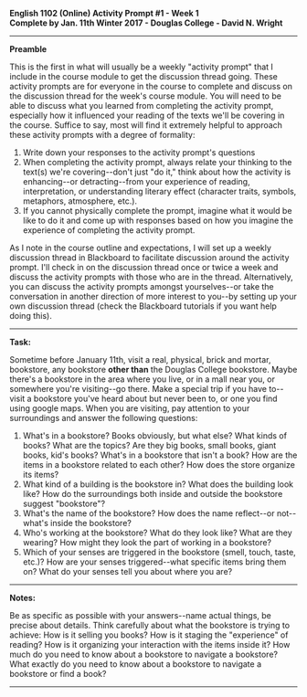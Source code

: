**English 1102 (Online) Activity Prompt #1 - Week 1  
Complete by Jan. 11th 
Winter 2017 - Douglas College - David N. Wright**  

---

**Preamble**

This is the first in what will usually be a weekly "activity prompt" that I include in the course module to get the discussion thread going. These activity prompts are for everyone in the course to complete and discuss on the discussion thread for the week's course module. You will need to be able to discuss what you learned from completing the activity prompt, especially how it influenced your reading of the texts we'll be covering in the course. Suffice to say, most will find it extremely helpful to approach these activity prompts with a degree of formality:  

1. Write down your responses to the activity prompt's questions
2. When completing the activity prompt, always relate your thinking to the text(s) we're covering--don't just "do it," think about how the activity is enhancing--or detracting--from your experience of reading, interpretation, or understanding literary effect (character traits, symbols, metaphors, atmosphere, etc.).
3. If you cannot physically complete the prompt, imagine what it would be like to do it and come up with responses based on how you imagine the experience of completing the activity prompt. 

As I note in the course outline and expectations, I will set up a weekly discussion thread in Blackboard to facilitate discussion around the activity prompt. I'll check in on the discussion thread once or twice a week and discuss the activity prompts with those who are in the thread. Alternatively, you can discuss the activity prompts amongst yourselves--or take the conversation in another direction of more interest to you--by setting up your own discussion thread (check the Blackboard tutorials if you want help doing this). 

---

**Task:**

Sometime before January 11th, visit a real, physical, brick and mortar, bookstore, any bookstore **other than** the Douglas College bookstore. Maybe there's a bookstore in the area where you live, or in a mall near you, or somewhere you're visiting--go there. Make a special trip if you have to--visit a bookstore you've heard about but never been to, or one you find using google maps. When you are visiting, pay attention to your surroundings and answer the following questions:

1. What's in a bookstore? Books obviously, but what else? What kinds of books? What are the topics? Are they big books, small books, giant books, kid's books? What's in a bookstore that isn't a book? How are the items in a bookstore related to each other? How does the store organize its items?  
2. What kind of a building is the bookstore in? What does the building look like? How do the surroundings both inside and outside the bookstore suggest "bookstore"?
3. What's the name of the bookstore? How does the name reflect--or not--what's inside the bookstore? 
4. Who's working at the bookstore? What do they look like? What are they wearing? How might they look the part of working in a bookstore?   
5. Which of your senses are triggered in the bookstore (smell, touch, taste, etc.)? How are your senses triggered--what specific items bring them on? What do your senses tell you about where you are?  

---

**Notes:**

Be as specific as possible with your answers--name actual things, be precise about details. Think carefully about what the bookstore is trying to achieve: How is it selling you books? How is it staging the "experience" of reading? How is it organizing your interaction with the items inside it? How much do you need to know about a bookstore to navigate a bookstore? What exactly do you need to know about a bookstore to navigate a bookstore or find a book? 

---